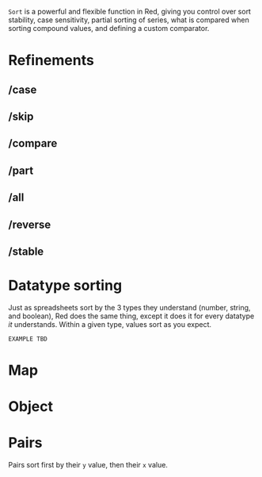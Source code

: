 `Sort` is a powerful and flexible function in Red, giving you control over sort stability, case sensitivity, partial sorting of series, what is compared when sorting compound values, and defining a custom comparator. 

# Refinements

## /case

## /skip

## /compare

## /part

## /all

## /reverse

## /stable


# Datatype sorting

Just as spreadsheets sort by the 3 types they understand (number, string, and boolean), Red does the same thing, except it does it for every datatype *it* understands. Within a given type, values sort as you expect.

`EXAMPLE TBD`

# Map

# Object

# Pairs

Pairs sort first by their `y` value, then their `x` value.